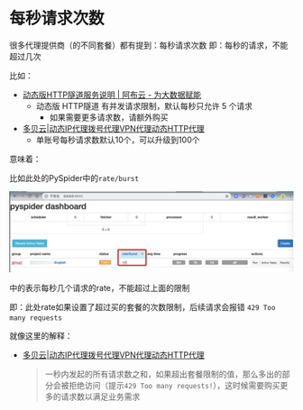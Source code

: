 # 每秒请求次数

很多代理提供商（的不同套餐）都有提到：每秒请求次数
即：每秒的请求，不能超过几次

比如：

* [动态版HTTP隧道服务说明 | 阿布云 - 为大数据赋能](https://www.abuyun.com/http-proxy/dyn-intro.html)
  * 动态版 HTTP隧道 有并发请求限制，默认每秒只允许 5 个请求
    * 如果需要更多请求数，请额外购买
* [多贝云|动态IP代理拨号代理VPN代理动态HTTP代理](http://dobel.cn/act/https_package/index.html)
  * 单账号每秒请求数默认10个，可以升级到100个

意味着：

比如此处的PySpider中的`rate/burst`

![pyspider_rate_burst_config](../../../../assets/img/pyspider_rate_burst_config.png)

中的表示每秒几个请求的rate，不能超过上面的限制

即：此处rate如果设置了超过买的套餐的次数限制，后续请求会报错 `429 Too many requests`

就像这里的解释：

* [多贝云|动态IP代理拨号代理VPN代理动态HTTP代理](http://dobel.cn/act/https_q_a/index.html)
  > 一秒内发起的所有请求数之和，如果超出套餐限制的值，那么多出的部分会被拒绝访问（提示`429 Too many requests!`），这时候需要购买更多的请求数以满足业务需求
